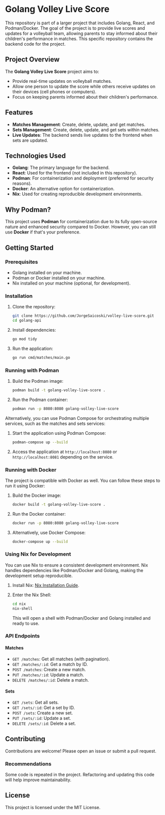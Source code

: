# Golang Volley Live Score

This repository is part of a larger project that includes Golang, React, and Podman/Docker. The goal of the project is to provide live scores and updates for a volleyball team, allowing parents to stay informed about their children's performance in matches. This specific repository contains the backend code for the project.

## Project Overview

The **Golang Volley Live Score** project aims to:

- Provide real-time updates on volleyball matches.
- Allow one person to update the score while others receive updates on their devices (cell phones or computers).
- Focus on keeping parents informed about their children's performance.

## Features

- **Matches Management**: Create, delete, update, and get matches.
- **Sets Management**: Create, delete, update, and get sets within matches.
- **Live Updates**: The backend sends live updates to the frontend when sets are updated.

## Technologies Used

- **Golang**: The primary language for the backend.
- **React**: Used for the frontend (not included in this repository).
- **Podman**: For containerization and deployment (preferred for security reasons).
- **Docker**: An alternative option for containerization.
- **Nix**: Used for creating reproducible development environments.

## Why Podman?

This project uses **Podman** for containerization due to its fully open-source nature and enhanced security compared to Docker. However, you can still use **Docker** if that's your preference.

## Getting Started

### Prerequisites

- Golang installed on your machine.
- Podman or Docker installed on your machine.
- Nix installed on your machine (optional, for development).

### Installation

1. Clone the repository:

   ```bash
   git clone https://github.com/JorgeSaicoski/volley-live-score.git
   cd golang-api
   ```

2. Install dependencies:

   ```bash
   go mod tidy
   ```

3. Run the application:

   ```bash
   go run cmd/matches/main.go
   ```

### Running with Podman

1. Build the Podman image:

   ```bash
   podman build -t golang-volley-live-score .
   ```

2. Run the Podman container:

   ```bash
   podman run -p 8080:8080 golang-volley-live-score
   ```

Alternatively, you can use Podman Compose for orchestrating multiple services, such as the matches and sets services:

1. Start the application using Podman Compose:

   ```bash
   podman-compose up --build
   ```

2. Access the application at `http://localhost:8080` or `http://localhost:8081` depending on the service.

### Running with Docker

The project is compatible with Docker as well. You can follow these steps to run it using Docker:

1. Build the Docker image:

   ```bash
   docker build -t golang-volley-live-score .
   ```

2. Run the Docker container:

   ```bash
   docker run -p 8080:8080 golang-volley-live-score
   ```

3. Alternatively, use Docker Compose:

   ```bash
   docker-compose up --build
   ```

### Using Nix for Development

You can use Nix to ensure a consistent development environment. Nix handles dependencies like Podman/Docker and Golang, making the development setup reproducible.

1. Install Nix: [Nix Installation Guide](https://nixos.org/manual/nix/stable/#chap-installation).

2. Enter the Nix Shell:

   ```bash
   cd nix
   nix-shell
   ```

   This will open a shell with Podman/Docker and Golang installed and ready to use.

### API Endpoints

#### Matches

- `GET /matches`: Get all matches (with pagination).
- `GET /matches/:id`: Get a match by ID.
- `POST /matches`: Create a new match.
- `PUT /matches/:id`: Update a match.
- `DELETE /matches/:id`: Delete a match.

#### Sets

- `GET /sets`: Get all sets.
- `GET /sets/:id`: Get a set by ID.
- `POST /sets`: Create a new set.
- `PUT /sets/:id`: Update a set.
- `DELETE /sets/:id`: Delete a set.

## Contributing

Contributions are welcome! Please open an issue or submit a pull request.

### Recommendations

Some code is repeated in the project. Refactoring and updating this code will help improve maintainability.

## License

This project is licensed under the MIT License.


